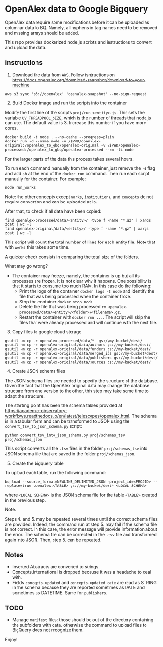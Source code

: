 # OpenAlex data to Google Bigquery

OpenAlex data require some modifications before it can be uploaded as columnar data to BQ. Namely, all hyphens in tag names need to be removed and missing arrays should be added. 

This repo provides dockerized node.js scripts and instructions to convert and upload the data.

## Instructions

1. Download the data from `AWS`. Follow isntructions on https://docs.openalex.org/download-snapshot/download-to-your-machine

```
aws s3 sync 's3://openalex' 'openalex-snapshot' --no-sign-request
```

2. Build Docker image and run the scripts into the container.

Modify the first line of the scripts `proj/run_<entity>.js`. This sets the variable `UV_THREADPOOL_SIZE`, which is the number of threads that node.js can use. The default value is 3. Increase this number if you have more cores. 

```
docker build -t node . --no-cache --progress=plain
docker run -d --name node -v /$PWD/openalex-original:/openalex_to_gbq/openalex-original -v /$PWD/openalex-processed:/openalex_to_gbq/openalex-processed --rm -ti node
```

For the larger parts of the data this process takes several hours.

To run each command manually from the container, just remove the `-d` flag and add `sh` at the end of the `docker run` command. Then run each script manually for the container. For example:

```
node run_works
```

Note: the other concepts except `works`, `institutions`, and `concepts` do not require convertion and can be uploaded as is. 

After that, to check if all data have been copied:

```
find openalex-processed/data/<entity>/ -type f -name "*.gz" | xargs zcat | wc -l
find openalex-original/data/<entity>/ -type f -name "*.gz" | xargs zcat | wc -l
```
This script will count the total number of lines for each entity file. Note that with `works` this takes some time.

A quicker check consists in comparing the total size of the folders.

What may go wrong?

- The container may freeze, namely, the container is up but all its processes are frozen. It is not clear why it happens. One possibility is that it starts to consume too much RAM. In this case do the following:
    - Print the logs of the container `docker logs -t node` and identify the file that was being processed when the container froze.
    - Stop the container `docker stop node`.
    - Delete the file that was being processed `rm openalex-processed/data/<entity>/<folder>/<filename>.gz`.
    - Restart the container with `docker run ...`. The script will skip the files that were already processed and will continue with the next file.


3. Copy files to google cloud storage

```
gsutil -m cp -r openalex-processed/data/*  gs://my-bucket/dest/
gsutil -m cp -r openalex-original/data/authors gs://my-bucket/dest/
gsutil -m cp -r openalex-original/data/funders gs://my-bucket/dest/
gsutil -m cp -r openalex-original/data/merged_ids gs://my-bucket/dest/
gsutil -m cp -r openalex-original/data/publishers gs://my-bucket/dest/
gsutil -m cp -r openalex-original/data/sources gs://my-bucket/dest/
```


4. Create JSON schema files

The JSON schema files are needed to specify the structure of the database. Given the fact that the OpenAlex original data may change the database structure from one version to the other, this step may take some time to adapt the structure.

The starting point has been the schema tables provided at https://academic-observatory-workflows.readthedocs.io/en/latest/telescopes/openalex.html. The schema is in a tabular form and can be transformed to JSON using the `convert_tsv_to_json_schema.py` script:

```
python convert_tsv_into_json_schema.py proj/schemas_tsv proj/schemas_json
```

This script converts all the `.tsv` files in the folder `proj/schemas_tsv` into JSON schema file that are saved in the folder `proj/schemas_json`. 


5. Create the bigquery table

To upload each table, run the following command:
```
bq load --source_format=NEWLINE_DELIMITED_JSON -project_id=<PROJID> --replace=true openalex.<TABLE> gs://my-bucket/dest* <LOCAL SCHEMA>
```
where `<LOCAL SCHEMA>` is the JSON schema file for the table `<TABLE>` created in the previous step.

Note.

Steps 4. and 5. may be repeated several times until the correct schema files are provided. Indeed, the command run at step 5. may fail if the schema file is not correct. In this case, the error message will provide information about the error. The schema file can be corrected in the `.tsv` file and transformed again into JSON. Then, step 5. can be repeated.


## Notes
- Inverted Abstracts are converted to strings.
- Concepts.international is dropped because it was a headache to deal with.
- Fields `concepts.updated` and `concepts.updated_date` are read as STRING in the schema because they are reported sometimes as DATE and sometimes as DATETIME. Same for `publishers`.

## TODO
- Manage `manifest` files: those should be out of the directory containing the subfolders with data, otherwise the command to upload files to BigQuery does not recognize them.


Enjoy!

